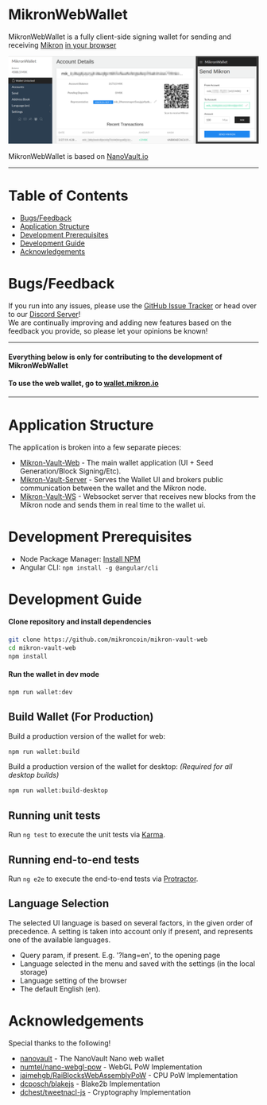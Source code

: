 # MikronWebWallet

MikronWebWallet is a fully client-side signing wallet for sending and receiving [Mikron](https://mikron.io) 
[in your browser](https://wallet.mikron.io)

![MikronWebWallet Screenshot](doc/screenshots/screenshot1.png)

MikronWebWallet is based on [NanoVault.io](https://nanovault.io)
___

# Table of Contents
* [Bugs/Feedback](#bugsfeedback)
* [Application Structure](#application-structure)
* [Development Prerequisites](#development-prerequisites)
* [Development Guide](#development-guide)
* [Acknowledgements](#acknowledgements)


# Bugs/Feedback
If you run into any issues, please use the [GitHub Issue Tracker](https://github.com/mikroncoin/mikron-vault-web/issues) or head over to our [Discord Server](https://discord.gg/QBKr3hv)!  
We are continually improving and adding new features based on the feedback you provide, so please let your opinions be known!

___

#### Everything below is only for contributing to the development of MikronWebWallet
#### To use the web wallet, go to [wallet.mikron.io](https://wallet.mikron.io)

___

# Application Structure

The application is broken into a few separate pieces:

- [Mikron-Vault-Web](https://github.com/mikroncoin/mikron-vault-web) - The main wallet application (UI + Seed Generation/Block Signing/Etc).
- [Mikron-Vault-Server](https://github.com/mikroncoin/mikron-vault-server) - Serves the Wallet UI and brokers public communication between the wallet and the Mikron node.
- [Mikron-Vault-WS](https://github.com/mikroncoin/mikron-vault-ws) - Websocket server that receives new blocks from the Mikron node and sends them in real time to the wallet ui.


# Development Prerequisites
- Node Package Manager: [Install NPM](https://www.npmjs.com/get-npm)
- Angular CLI: `npm install -g @angular/cli`


# Development Guide
#### Clone repository and install dependencies
```bash
git clone https://github.com/mikroncoin/mikron-vault-web
cd mikron-vault-web
npm install
```

#### Run the wallet in dev mode
```bash
npm run wallet:dev
```

## Build Wallet (For Production)
Build a production version of the wallet for web:
```bash
npm run wallet:build
```

Build a production version of the wallet for desktop: *(Required for all desktop builds)*
```bash
npm run wallet:build-desktop
```

## Running unit tests

Run `ng test` to execute the unit tests via [Karma](https://karma-runner.github.io).

## Running end-to-end tests

Run `ng e2e` to execute the end-to-end tests via [Protractor](http://www.protractortest.org/).

## Language Selection

The selected UI language is based on several factors, in the given order of precedence.  A setting is taken into account only if present, and represents one of the available languages.

- Query param, if present.  E.g. '?lang=en', to the opening page
- Language selected in the menu and saved with the settings (in the local storage)
- Language setting of the browser
- The default English (en).

# Acknowledgements
Special thanks to the following!
- [nanovault](https://github/cronoh/nanovault) - The NanoVault Nano web wallet
- [numtel/nano-webgl-pow](https://github.com/numtel/nano-webgl-pow) - WebGL PoW Implementation
- [jaimehgb/RaiBlocksWebAssemblyPoW](https://github.com/jaimehgb/RaiBlocksWebAssemblyPoW) - CPU PoW Implementation
- [dcposch/blakejs](https://github.com/dcposch/blakejs) - Blake2b Implementation
- [dchest/tweetnacl-js](https://github.com/dchest/tweetnacl-js) - Cryptography Implementation

